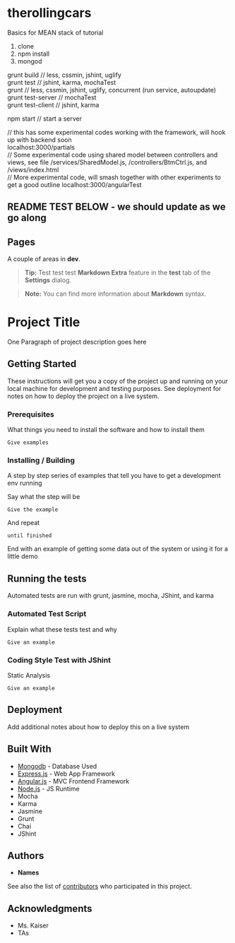 # therollingcars

Basics for MEAN stack of tutorial

1. clone
2. npm install
3. mongod  
  
grunt build				// less, cssmin, jshint, uglify  
grunt test					// jshint, karma, mochaTest  
grunt 						// less, cssmin, jshint, uglify, concurrent (run service, autoupdate)  
grunt test-server			// mochaTest  
grunt test-client 			// jshint, karma  

npm start					// start a server  


// this has some experimental codes working with the framework, will hook up with backend soon  
localhost:3000/partials  
// Some experimental code using shared model between controllers and views, see file /services/SharedModel.js, /controllers/BtmCtrl.js, and /views/index.html  
// More experimental code, will smash together with other experiments to get a good outline 
localhost:3000/angularTest  




README TEST BELOW - we should update as we go along
-----------------------------------------------------------------------------------------------------------------------------------


Pages
--------------------

A couple of areas in **dev**.

> **Tip:** Test test test **Markdown Extra** feature in the **test** tab of the **Settings** dialog.

> **Note:** You can find more information about **Markdown** syntax.





# Project Title

One Paragraph of project description goes here

## Getting Started

These instructions will get you a copy of the project up and running on your local machine for development and testing purposes. See deployment for notes on how to deploy the project on a live system.

### Prerequisites

What things you need to install the software and how to install them

```
Give examples
```

### Installing / Building

A step by step series of examples that tell you have to get a development env running

Say what the step will be

```
Give the example
```

And repeat

```
until finished
```

End with an example of getting some data out of the system or using it for a little demo

## Running the tests

Automated tests are run with grunt, jasmine, mocha, JShint, and karma

### Automated Test Script

Explain what these tests test and why

```
Give an example
```

### Coding Style Test with JShint

Static Analysis

```
Give an example
```

## Deployment

Add additional notes about how to deploy this on a live system

## Built With

* [Mongodb](https://www.mongodb.com/) - Database Used
* [Express.js](http://expressjs.com/) - Web App Framework
* [Angular.js](https://angularjs.org/) - MVC Frontend Framework
* [Node.js](https://nodejs.org/en/) - JS Runtime
* Mocha
* Karma
* Jasmine
* Grunt
* Chai
* JShint

## Authors

* **Names**

See also the list of [contributors](https://github.com/larrylzhao/therollingcars/graphs/contributors) who participated in this project.


## Acknowledgments

* Ms. Kaiser
* TAs

